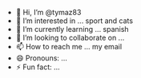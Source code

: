 - 👋 Hi, I’m @tymaz83
- 👀 I’m interested in ... sport and cats
- 🌱 I’m currently learning ... spanish
- 💞️ I’m looking to collaborate on ...
- 📫 How to reach me ... my email
- 😄 Pronouns: ...
- ⚡ Fun fact: ...

<!---
tymaz83/tymaz83 is a ✨ special ✨ repository because its `README.md` (this file) appears on your GitHub profile.
You can click the Preview link to take a look at your changes.
--->
